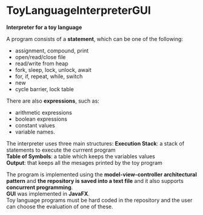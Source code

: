 # ToyLanguageInterpreterGUI
**Interpreter for a toy language**

A program consists of a **statement**, which can be one of the following:
* assignment, compound, print
* open/read/close file
* read/write from heap
* fork, sleep, lock, unlock, await
* for, if, repeat, while, switch
* new
* cycle barrier, lock table

There are also **expressions**, such as:
* arithmetic expressions
* boolean expressions
* constant values
* variable names.

The interpreter uses three main structures:
**Execution Stack**: a stack of statements to execute the currrent program</br>
**Table of Symbols**: a table which keeps the variables values</br>
**Output**: that keeps all the mesages printed by the toy program</br>

The program is implemented using the **model-view-controller architectural pattern** and **the repository is saved into a text file** and it also supports **concurrent programming**.</br>
**GUI** was implemented in **JavaFX**.</br>
Toy language programs must be hard coded in the repository and the user can choose the evaluation of one of these.</br>





